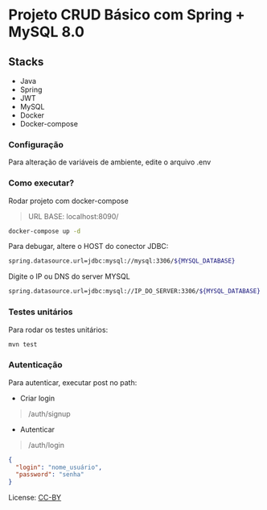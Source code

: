 # Projeto CRUD Básico com Spring + MySQL 8.0

## Stacks

- Java
- Spring
- JWT
- MySQL
- Docker
- Docker-compose

### Configuração

Para alteração de variáveis de ambiente, edite o arquivo .env

### Como executar?

Rodar projeto com docker-compose

 >URL BASE: localhost:8090/

```bash
docker-compose up -d
```

Para debugar, altere o HOST do conector JDBC:

```bash
spring.datasource.url=jdbc:mysql://mysql:3306/${MYSQL_DATABASE}
```

Digite o IP ou DNS do server MYSQL

```bash
spring.datasource.url=jdbc:mysql://IP_DO_SERVER:3306/${MYSQL_DATABASE}
```

### Testes unitários

Para rodar os testes unitários:

```bash
mvn test
```

### Autenticação

Para autenticar, executar post no path:

- Criar login

> /auth/signup

- Autenticar

> /auth/login

```json
{
  "login": "nome_usuário",
  "password": "senha"
}
```

License: [CC-BY](https://creativecommons.org/licenses/by/4.0/deed.en)
